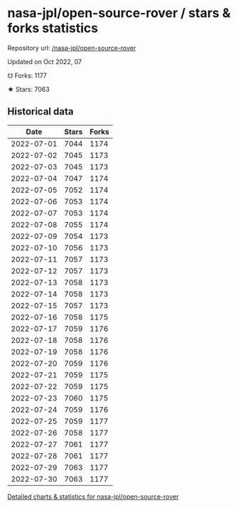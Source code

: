 # nasa-jpl/open-source-rover / stars & forks statistics

Repository url: [/nasa-jpl/open-source-rover](https://github.com/nasa-jpl/open-source-rover)

Updated on Oct 2022, 07

☋ Forks: 1177

★ Stars: 7063

## Historical data
| Date | Stars | Forks |
|------|-------|-------|
| 2022-07-01 | 7044 | 1174 | 
| 2022-07-02 | 7045 | 1173 | 
| 2022-07-03 | 7045 | 1173 | 
| 2022-07-04 | 7047 | 1174 | 
| 2022-07-05 | 7052 | 1174 | 
| 2022-07-06 | 7053 | 1174 | 
| 2022-07-07 | 7053 | 1174 | 
| 2022-07-08 | 7055 | 1174 | 
| 2022-07-09 | 7054 | 1173 | 
| 2022-07-10 | 7056 | 1173 | 
| 2022-07-11 | 7057 | 1173 | 
| 2022-07-12 | 7057 | 1173 | 
| 2022-07-13 | 7058 | 1173 | 
| 2022-07-14 | 7058 | 1173 | 
| 2022-07-15 | 7057 | 1173 | 
| 2022-07-16 | 7058 | 1175 | 
| 2022-07-17 | 7059 | 1176 | 
| 2022-07-18 | 7058 | 1176 | 
| 2022-07-19 | 7058 | 1176 | 
| 2022-07-20 | 7059 | 1176 | 
| 2022-07-21 | 7059 | 1175 | 
| 2022-07-22 | 7059 | 1175 | 
| 2022-07-23 | 7060 | 1175 | 
| 2022-07-24 | 7059 | 1176 | 
| 2022-07-25 | 7059 | 1177 | 
| 2022-07-26 | 7058 | 1177 | 
| 2022-07-27 | 7061 | 1177 | 
| 2022-07-28 | 7061 | 1177 | 
| 2022-07-29 | 7063 | 1177 | 
| 2022-07-30 | 7063 | 1177 | 


[Detailed charts & statistics for nasa-jpl/open-source-rover](https://reviewgithub.com/rep/nasa-jpl/open-source-rover)
